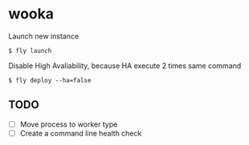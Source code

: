 # wooka

Launch new instance

```
$ fly launch
```

Disable High Avaliability, because HA execute 2 times same command

```
$ fly deploy --ha=false
```

## TODO

- [ ] Move process to worker type
- [ ] Create a command line health check